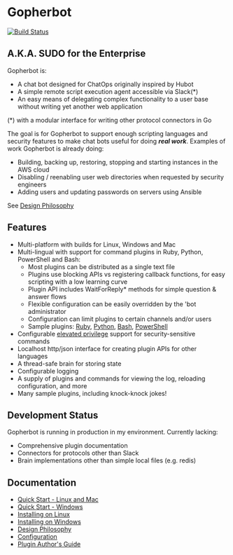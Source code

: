 # Gopherbot

[![Build Status](https://travis-ci.org/lnxjedi/gopherbot.svg?branch=master)](https://travis-ci.org/lnxjedi/gopherbot)

## A.K.A. SUDO for the Enterprise
Gopherbot is:
* A chat bot designed for ChatOps originally inspired by Hubot
* A simple remote script execution agent accessible via Slack(*)
* An easy means of delegating complex functionality to a user base without writing yet another web application

 (*) with a modular interface for writing other protocol connectors in Go

The goal is for Gopherbot to support enough scripting languages and security features to make chat bots useful for
doing **_real work_**. Examples of work Gopherbot is already doing:
* Building, backing up, restoring, stopping and starting instances in the AWS cloud
* Disabling / reenabling user web directories when requested by security engineers
* Adding users and updating passwords on servers using Ansible

See [Design Philosophy](doc/Design.md)

## Features
* Multi-platform with builds for Linux, Windows and Mac
* Multi-lingual with support for command plugins in Ruby, Python, PowerShell and Bash:
  * Most plugins can be distributed as a single text file
  * Plugins use blocking APIs vs registering callback functions, for easy scripting with a low learning curve
  * Plugin API includes WaitForReply* methods for simple question & answer flows
  * Flexible configuration can be easily overridden by the 'bot administrator
  * Configuration can limit plugins to certain channels and/or users
  * Sample plugins: [Ruby](plugins/rubydemo), [Python](plugins/pythondemo.py), [Bash](plugins/bashdemo), [PowerShell](plugins/psdemo.ps1)
* Configurable [elevated privilege](doc/Elevation.md) support for security-sensitive commands
* Localhost http/json interface for creating plugin APIs for other languages
* A thread-safe brain for storing state
* Configurable logging
* A supply of plugins and commands for viewing the log, reloading configuration, and more
* Many sample plugins, including knock-knock jokes!

## Development Status
Gopherbot is running in production in my environment. Currently lacking:
* Comprehensive plugin documentation
* Connectors for protocols other than Slack
* Brain implementations other than simple local files (e.g. redis)

## Documentation
* [Quick Start - Linux and Mac](doc/Quick-Start-Linux-Mac.md)
* [Quick Start - Windows](doc/Quick-Start-Windows.md)
* [Installing on Linux](doc/Linux-Install.md)
* [Installing on Windows](doc/Windows-Install.md)
* [Design Philosophy](doc/Design.md)
* [Configuration](doc/Configuration.md)
* [Plugin Author's Guide](doc/Plugin-Author's-Guide.md)

